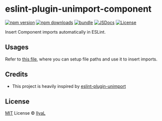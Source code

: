 # eslint-plugin-unimport-component

[![npm version][npm-version-src]][npm-version-href]
[![npm downloads][npm-downloads-src]][npm-downloads-href]
[![bundle][bundle-src]][bundle-href]
[![JSDocs][jsdocs-src]][jsdocs-href]
[![License][license-src]][license-href]

Insert Component imports automatically in ESLint.

## Usages

Refer to [this file](./eslint.config.ts), where you can setup file paths and use it to insert imports.

## Credits

- This project is heavily inspired by [eslint-plugin-unimport](https://github.com/antfu/eslint-plugin-unimport)

## License

[MIT](./LICENSE) License © [IlyaL](https://github.com/ilyaliao)

<!-- Badges -->

[npm-version-src]: https://img.shields.io/npm/v/eslint-plugin-unimport-component?style=flat&colorA=080f12&colorB=1fa669
[npm-version-href]: https://npmjs.com/package/eslint-plugin-unimport-component
[npm-downloads-src]: https://img.shields.io/npm/dm/eslint-plugin-unimport-component?style=flat&colorA=080f12&colorB=1fa669
[npm-downloads-href]: https://npmjs.com/package/eslint-plugin-unimport-component
[bundle-src]: https://img.shields.io/bundlephobia/minzip/eslint-plugin-unimport-component?style=flat&colorA=080f12&colorB=1fa669&label=minzip
[bundle-href]: https://bundlephobia.com/result?p=eslint-plugin-unimport-component
[license-src]: https://img.shields.io/github/license/ilyaliao/eslint-plugin-unimport-component.svg?style=flat&colorA=080f12&colorB=1fa669
[license-href]: https://github.com/ilyaliao/eslint-plugin-unimport-component/blob/main/LICENSE
[jsdocs-src]: https://img.shields.io/badge/jsdocs-reference-080f12?style=flat&colorA=080f12&colorB=1fa669
[jsdocs-href]: https://www.jsdocs.io/package/eslint-plugin-unimport-component
